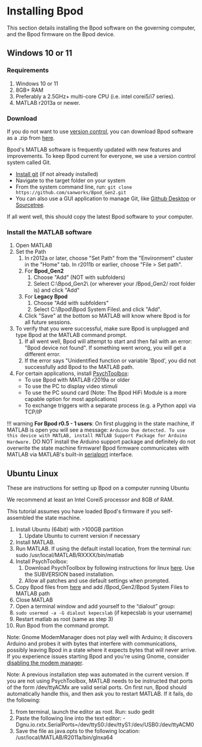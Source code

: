# Installing Bpod
This section details installing the Bpod software on the governing computer, and the Bpod firmware on the Bpod device.

## Windows 10 or 11
### Requirements
1. Windows 10 or 11
2. 8GB+ RAM
3. Preferably a 2.5GHz+ multi-core CPU (i.e. intel corei5/i7 series).
4. MATLAB r2013a or newer.

### Download
If you do not want to use [version control](https://en.wikipedia.org/wiki/Version_control), you can download Bpod software as a .zip from [here](https://github.com/sanworks/Bpod_Gen2/archive/refs/heads/master.zip).

Bpod's MATLAB software is frequently updated with new features and improvements.
To keep Bpod current for everyone, we use a version control system called Git.

- [Install git](https://github.com/git-guides/install-git) (if not already installed)
- Navigate to the target folder on your system
- From the system command line, run: ```git clone https://github.com/sanworks/Bpod_Gen2.git```
- You can also use a GUI application to manage Git, like [Github Desktop](https://desktop.github.com/) or [Sourcetree](https://www.sourcetreeapp.com/).

If all went well, this should copy the latest Bpod software to your computer.



### Install the MATLAB software

1. Open MATLAB
2. Set the Path
    1. In r2012a or later, choose "Set Path" from the "Environment" cluster in the "Home" tab. In r2011b or earlier, choose "File > Set path".
    2. For **Bpod_Gen2**
        1. Choose "Add" (NOT with subfolders)
        2. Select C:\Bpod_Gen2\ (or wherever your /Bpod_Gen2/ root folder is) and click "Add"
    3. For **Legacy Bpod**
        1. Choose "Add with subfolders"
        2. Select C:\Bpod\Bpod System Files\ and click "Add".
    4. Click "Save" at the bottom so MATLAB will know where Bpod is for all future sessions.
3. To verify that you were successful, make sure Bpod is unplugged and type Bpod at the MATLAB command prompt.
    1. If all went well, Bpod will attempt to start and then fail with an error: "Bpod device not found". If something went wrong, you will get a different error.
    2. If the error says "Unidentified function or variable 'Bpod', you did not successfully add Bpod to the MATLAB path.
4. For certain applications, install [PsychToolbox](http://psychtoolbox.org/download):
    - To use Bpod with MATLAB r2019a or older
    - To use the PC to display video stimuli  
    - To use the PC sound card (Note: The Bpod HiFi Module is a more capable option for most applications)
    - To exchange triggers with a separate process (e.g. a Python app) via TCP/IP

!!! warning
    **For Bpod r0.5 - 1 users**:
    On first plugging in the state machine, if MATLAB is open you will see a message:
    ```
    Arduino Due detected.
    To use this device with MATLAB, install MATLAB Support Package for Arduino Hardware.
    ```
    DO NOT install the Arduino support package and definitely do not overwrite the state machine firmware! Bpod firmware communicates with MATLAB via MATLAB's built-in [serialport](https://au.mathworks.com/help/matlab/ref/serialport.html) interface.

[^1]: State machines purchased from the Sanworks Assembly Surface come with firmware pre-installed

## Ubuntu Linux
These are instructions for setting up Bpod on a computer running Ubuntu

We recommend at least an Intel Corei5 processor and 8GB of RAM.

This tutorial assumes you have loaded Bpod's firmware if you self-assembled the state machine.

1. Install Ubuntu (64bit) with >100GB partition
    1. Update Ubuntu to current version if necessary
2. Install MATLAB.
3. Run MATLAB. If using the default install location, from the terminal run: sudo /usr/local/MATLAB/RXXXX/bin/matlab
4. Install PsychToolbox:
    1. Download PsychToolbox by following instructions for linux [here](http://www.google.com/url?q=http%3A%2F%2Fpsychtoolbox.org%2Fdownload%2F%23Linux&sa=D&sntz=1&usg=AOvVaw3f0me0x_GWXOv64cwC4-lS). Use the SUBVERSION based installation.
    2. Allow all patches and use default settings when prompted.
5. Copy Bpod files from [here](https://github.com/sanworks/Bpod_Gen2/archive/refs/heads/master.zip) and add /Bpod_Gen2/Bpod System Files to MATLAB path
6. Close MATLAB
7. Open a terminal window and add yourself to the “dialout” group:
8. `sudo usermod -a -G dialout kepecslab` (if kepecslab is your username)
9. Restart matlab as root (same as step 3)
10. Run Bpod from the command prompt.

Note: Gnome ModemManager does not play well with Arduino; it discovers Arduino and probes it with bytes that interfere with communications, possibly leaving Bpod in a state where it expects bytes that will never arrive.
If you experience issues starting Bpod and you're using Gnome, consider [disabling the modem manager](https://www.google.com/search?ei=TojoWuHnKOam_QbF8bWIDw&q=Gnome+ModemManager+arduino&oq=Gnome+ModemManager+arduino).

Note: A previous installation step was automated in the current version.
If you are not using PsychToolbox, MATLAB needs to be instructed that ports of the form /dev/ttyACMx are valid serial ports.
On first run, Bpod should automatically handle this, and then ask you to restart MATLAB.
If it fails, do the following:

1. from terminal, launch the editor as root. Run: sudo gedit
2. Paste the following line into the text editor: -Dgnu.io.rxtx.SerialPorts=/dev/ttyS0:/dev/ttyS1:/dev/USB0:/dev/ttyACM0
3. Save the file as java.opts to the following location:  /usr/local/MATLAB/R2011a/bin/glnxa64
